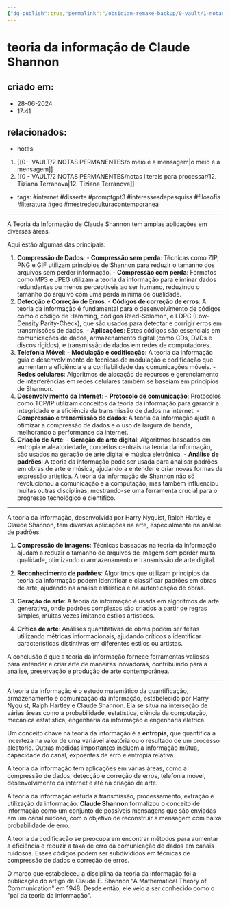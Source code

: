 ```yaml
---
{"dg-publish":true,"permalink":"/obsidian-remake-backup/0-vault/1-notas-literais/filosofia/teoria-da-informacao-de-claude-shannon/","tags":["internet","disserte","promptgpt3","interessesdepesquisa","filosofia","literatura","geo","mestredeculturacontemporanea"],"dgHomeLink":true,"dgShowLocalGraph":true,"dgShowFileTree":true,"dgEnableSearch":true,"noteIcon":""}
---
```


# teoria da informação de Claude Shannon

## criado em: 
- 28-06-2024
- 17:41
## relacionados:
- notas:
1. [[0 - VAULT/2 NOTAS PERMANENTES/o meio é a mensagem\|o meio é a mensagem]]
2. [[0 - VAULT/2 NOTAS PERMANENTES/notas literais para processar/12. Tiziana Terranova\|12. Tiziana Terranova]]
- tags: #internet #disserte #promptgpt3 #interessesdepesquisa #filosofia #literatura #geo #mestredeculturacontemporanea
---
A Teoria da Informação de Claude Shannon tem amplas aplicações em diversas áreas. 

Aqui estão algumas das principais: 
1. **Compressão de Dados**: - **Compressão sem perda**: Técnicas como ZIP, PNG e GIF utilizam princípios de Shannon para reduzir o tamanho dos arquivos sem perder informação. - **Compressão com perda**: Formatos como MP3 e JPEG utilizam a teoria da informação para eliminar dados redundantes ou menos perceptíveis ao ser humano, reduzindo o tamanho do arquivo com uma perda mínima de qualidade. 
2. **Detecção e Correção de Erros**: - **Códigos de correção de erros**: A teoria da informação é fundamental para o desenvolvimento de códigos como o código de Hamming, códigos Reed-Solomon, e LDPC (Low-Density Parity-Check), que são usados para detectar e corrigir erros em transmissões de dados. - **Aplicações**: Estes códigos são essenciais em comunicações de dados, armazenamento digital (como CDs, DVDs e discos rígidos), e transmissão de dados em redes de computadores. 
3. **Telefonia Móvel**: - **Modulação e codificação**: A teoria da informação guia o desenvolvimento de técnicas de modulação e codificação que aumentam a eficiência e a confiabilidade das comunicações móveis. - **Redes celulares**: Algoritmos de alocação de recursos e gerenciamento de interferências em redes celulares também se baseiam em princípios de Shannon. 
4. **Desenvolvimento da Internet**: - **Protocolo de comunicação**: Protocolos como TCP/IP utilizam conceitos da teoria da informação para garantir a integridade e a eficiência da transmissão de dados na internet. - **Compressão e transmissão de dados**: A teoria da informação ajuda a otimizar a compressão de dados e o uso de largura de banda, melhorando a performance da internet. 
5. **Criação de Arte**: - **Geração de arte digital**: Algoritmos baseados em entropia e aleatoriedade, conceitos centrais na teoria da informação, são usados na geração de arte digital e música eletrônica. - **Análise de padrões**: A teoria da informação pode ser usada para analisar padrões em obras de arte e música, ajudando a entender e criar novas formas de expressão artística. A teoria da informação de Shannon não só revolucionou a comunicação e a computação, mas também influenciou muitas outras disciplinas, mostrando-se uma ferramenta crucial para o progresso tecnológico e científico.


---


A teoria da informação, desenvolvida por Harry Nyquist, Ralph Hartley e Claude Shannon, tem diversas aplicações na arte, especialmente na análise de padrões:

1. **Compressão de imagens**: Técnicas baseadas na teoria da informação ajudam a reduzir o tamanho de arquivos de imagem sem perder muita qualidade, otimizando o armazenamento e transmissão de arte digital.

2. **Reconhecimento de padrões**: Algoritmos que utilizam princípios da teoria da informação podem identificar e classificar padrões em obras de arte, ajudando na análise estilística e na autenticação de obras.

3. **Geração de arte**: A teoria da informação é usada em algoritmos de arte generativa, onde padrões complexos são criados a partir de regras simples, muitas vezes imitando estilos artísticos.

4. **Crítica de arte**: Análises quantitativas de obras podem ser feitas utilizando métricas informacionais, ajudando críticos a identificar características distintivas em diferentes estilos ou artistas.

A conclusão é que a teoria da informação fornece ferramentas valiosas para entender e criar arte de maneiras inovadoras, contribuindo para a análise, preservação e produção de arte contemporânea.

---

A teoria da informação é o estudo matemático da quantificação, armazenamento e comunicação da informação, estabelecido por Harry Nyquist, Ralph Hartley e Claude Shannon. Ela se situa na interseção de várias áreas como a probabilidade, estatística, ciência da computação, mecânica estatística, engenharia da informação e engenharia elétrica.

Um conceito chave na teoria da informação é a **entropia**, que quantifica a incerteza na valor de uma variável aleatória ou o resultado de um processo aleatório. Outras medidas importantes incluem a informação mútua, capacidade do canal, expoentes de erro e entropia relativa.

A teoria da informação tem aplicações em várias áreas, como a compressão de dados, detecção e correção de erros, telefonia móvel, desenvolvimento da internet e até na criação de arte.

A teoria da informação estuda a transmissão, processamento, extração e utilização da informação. **Claude Shannon** formalizou o conceito de informação como um conjunto de possíveis mensagens que são enviadas em um canal ruidoso, com o objetivo de reconstruir a mensagem com baixa probabilidade de erro.

A teoria da codificação se preocupa em encontrar métodos para aumentar a eficiência e reduzir a taxa de erro da comunicação de dados em canais ruidosos. Esses códigos podem ser subdivididos em técnicas de compressão de dados e correção de erros.

O marco que estabeleceu a disciplina da teoria da informação foi a publicação do artigo de Claude E. Shannon "A Mathematical Theory of Communication" em 1948. Desde então, ele veio a ser conhecido como o "pai da teoria da informação".